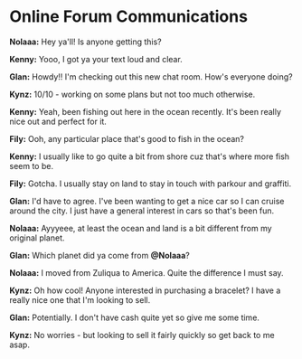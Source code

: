 # Online Forum Communications

**Nolaaa:** Hey ya'll! Is anyone getting this?

**Kenny:** Yooo, I got ya your text loud and clear.

**Glan:** Howdy!! I'm checking out this new chat room. How's everyone doing?

**Kynz:** 10/10 - working on some plans but not too much otherwise.

**Kenny:** Yeah, been fishing out here in the ocean recently. It's been really nice out and perfect for it.

**Fily:** Ooh, any particular place that's good to fish in the ocean?

**Kenny:** I usually like to go quite a bit from shore cuz that's where more fish seem to be.

**Fily:** Gotcha. I usually stay on land to stay in touch with parkour and graffiti.

**Glan:** I'd have to agree. I've been wanting to get a nice car so I can cruise around the city. I just have a general interest in cars so that's been fun.

**Nolaaa:** Ayyyeee, at least the ocean and land is a bit different from my original planet.

**Glan:** Which planet did ya come from **@Nolaaa**?

**Nolaaa:** I moved from Zuliqua to America. Quite the difference I must say.

**Kynz:** Oh how cool! Anyone interested in purchasing a bracelet? I have a really nice one that I'm looking to sell.

**Glan:** Potentially. I don't have cash quite yet so give me some time.

**Kynz:** No worries - but looking to sell it fairly quickly so get back to me asap.
